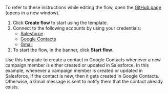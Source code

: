 To refer to these instructions while editing the flow, open the [GitHub page](https://github.com/ot4i/app-connect-templates/tree/master/resources/markdown/Create%20a%20new%20contact%20in%20Google%20Contacts%20when%20a%20campaign%20member%20is%20created%20or%20updated%20in%20Saleforce_instructions.md) (opens in a new window).

1. Click **Create flow** to start using the template.
2. Connect to the following accounts by using your credentials:
   - [Salesforce](https://www.ibm.com/docs/en/app-connect/containers_cd?topic=apps-salesforce)
   - [Google Contacts](https://www.ibm.com/docs/en/app-connect/containers_cd?topic=apps-google-contacts)
   - [Gmail](https://www.ibm.com/docs/en/app-connect/containers_cd?topic=apps-gmail)
3. To start the flow, in the banner, click **Start flow**.


Use this template to create a contact in Google Contacts whenever a new campaign member is either created or updated in Salesforce. In this example, whenever a campaign member is created or updated in Salesforce, if the contact is new, then it gets created in Google Contacts. Otherwise, a Gmail message is sent to notify them that the contact already exists.
